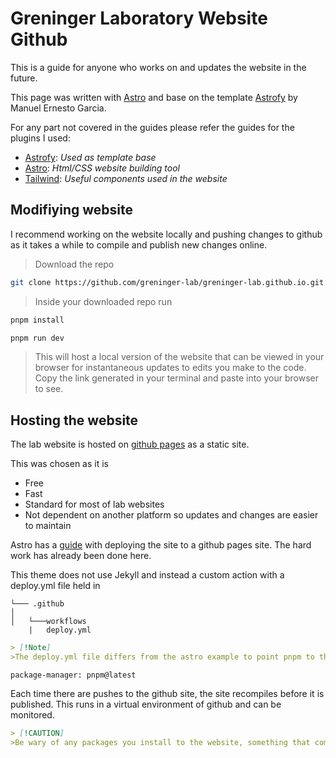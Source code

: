# Greninger Laboratory Website Github
This is a guide for anyone who works on and updates the website in the future.

This page was written with [Astro](https://astro.build/) and base on the template [Astrofy](https://github.com/manuelernestog/astrofy) by Manuel Ernesto Garcia.

For any part not covered in the guides please refer the guides for the plugins I used:
* [Astrofy](https://github.com/manuelernestog/astrofy): _Used as template base_
* [Astro](https://astro.build/): _Html/CSS website building tool_ 
* [Tailwind](https://tailwindui.com/): _Useful components used in the website_

## Modifiying website
I recommend working on the website locally and pushing changes to github as it takes a while to compile and publish new changes online.

>Download the repo 

``` Bash
git clone https://github.com/greninger-lab/greninger-lab.github.io.git
```

>Inside your downloaded repo run

```bash
pnpm install
```

```bash
pnpm run dev
```
>This will host a local version of the website that can be viewed in your browser for instantaneous updates to edits you make to the code. Copy the link generated in your terminal and paste into your browser to see.

## Hosting the website
The lab website is hosted on [github pages](https://pages.github.com/) as a static site. 

This was chosen as it is 
* Free
* Fast
* Standard for most of lab websites
* Not dependent on another platform so updates and changes are easier to maintain

Astro has a [guide](https://docs.astro.build/en/guides/deploy/github/) with deploying the site to a github pages site. The hard work has already been done here.

This theme does not use Jekyll and instead a custom action with a deploy.yml file held in 

```
└─── .github
│  
│   └───workflows
	|   deploy.yml
```

```markdown
> [!Note]
>The deploy.yml file differs from the astro example to point pnpm to the latest version, where a section of the code is commented. 
```

```
package-manager: pnpm@latest
```

Each time there are pushes to the github site, the site recompiles before it is published. This runs in a virtual environment of github and can be monitored.
```markdown
> [!CAUTION]
>Be wary of any packages you install to the website, something that compiles locally may not run on github. Make sure to compile the website before pushing to github to update package management folders and push all files including hidden files to the github if you choose to incorperate new libraries.
```


